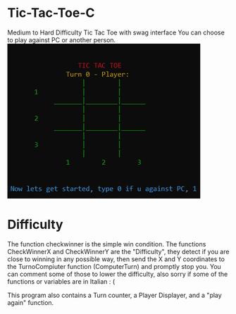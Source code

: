 # Tic-Tac-Toe-C
Medium to Hard Difficulty Tic Tac Toe with swag interface
You can choose to play against PC or another person.
![alt text](https://github.com/Hue-Jhan/Tic-Tac-Toe-C/blob/main/tictactoe.png?raw=true)

# Difficulty
The function checkwinner is the simple win condition.
The functions CheckWinnerX and CheckWinnerY are the "Difficulty", they detect if you are close to winning in any possible way, then send the X and Y coordinates to the TurnoCompiuter function (ComputerTurn) and promptly stop you.
You can comment some of those to lower the difficulty, also sorry if some of the functions or variables are in Italian : (

This program also contains a Turn counter, a Player Displayer, and a "play again" function.
